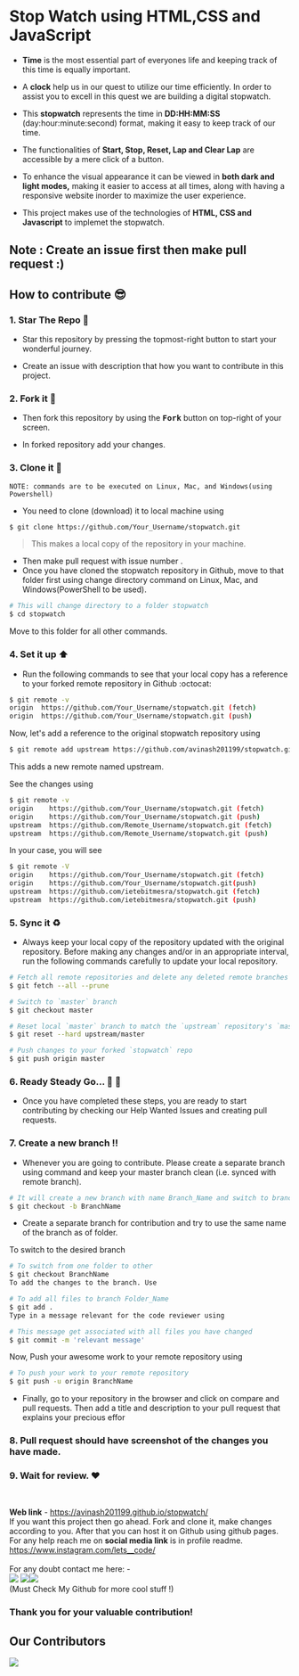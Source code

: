 # **Stop Watch using HTML,CSS and JavaScript**

* **Time** is the most essential part of everyones life and keeping track of this time is equally important. 

* A **clock** help us in our quest to utilize our time efficiently. In order to assist you to excell in this quest we are building a digital stopwatch.

* This **stopwatch** represents the time in **DD:HH:MM:SS** (day:hour:minute:second) format, making it easy to keep track of our time.

* The functionalities of **Start, Stop, Reset, Lap and Clear Lap** are accessible by a mere click of a button.

* To enhance the visual appearance it can be viewed in **both dark and light modes,** making it easier to access at all times, along with having a responsive website inorder to maximize the user experience.

* This project makes use of the technologies of **HTML, CSS and Javascript** to implemet the stopwatch.



## **Note : Create an issue first then make pull request :)** 

## **How to contribute 😎**<br>

### **1. Star The Repo :star2:**
* Star this repository by pressing the topmost-right button to start your wonderful journey.
  
* Create an issue with description that how you want to contribute in this project.

### **2. Fork it :fork_and_knife:**
* Then fork this repository by using the <kbd><b>Fork</b></kbd> button on top-right of your screen.

* In forked repository add your changes.
  
### **3. Clone it :busts_in_silhouette:**

`NOTE: commands are to be executed on Linux, Mac, and Windows(using Powershell)`

* You need to clone (download) it to local machine using

```sh
$ git clone https://github.com/Your_Username/stopwatch.git
```

> This makes a local copy of the repository in your machine.
* Then make pull request with issue number .
* Once you have cloned the stopwatch repository in Github, move to that folder first using change directory command on Linux, Mac, and Windows(PowerShell to be used).

```sh
# This will change directory to a folder stopwatch
$ cd stopwatch
```

Move to this folder for all other commands.

### **4. Set it up ⬆️**
* Run the following commands to see that your local copy has a reference to your forked remote repository in Github :octocat:

```sh
$ git remote -v
origin  https://github.com/Your_Username/stopwatch.git (fetch)
origin  https://github.com/Your_Username/stopwatch.git (push)
```

Now, let's add a reference to the original stopwatch repository using

```sh
$ git remote add upstream https://github.com/avinash201199/stopwatch.git
```

This adds a new remote named upstream.

See the changes using

```sh
$ git remote -v
origin    https://github.com/Your_Username/stopwatch.git (fetch)
origin    https://github.com/Your_Username/stopwatch.git (push)
upstream  https://github.com/Remote_Username/stopwatch.git (fetch)
upstream  https://github.com/Remote_Username/stopwatch.git (push)
```
In your case, you will see

```sh
$ git remote -V
origin    https://github.com/Your_Username/stopwatch.git (fetch)
origin    https://github.com/Your_Username/stopwatch.git(push)
upstream  https://github.com/ietebitmesra/stopwatch.git (fetch)
upstream  https://github.com/ietebitmesra/stopwatch.git (push)
```

### **5. Sync it ♻️**
* Always keep your local copy of the repository updated with the original repository. Before making any changes and/or in an appropriate interval, run the following commands carefully to update your local repository.

```sh
# Fetch all remote repositories and delete any deleted remote branches```
$ git fetch --all --prune
```

```sh
# Switch to `master` branch
$ git checkout master
```

```sh
# Reset local `master` branch to match the `upstream` repository's `master` branch
$ git reset --hard upstream/master
```

```sh
# Push changes to your forked `stopwatch` repo
$ git push origin master
```

### **6. Ready Steady Go... 🐢 🐇**
* Once you have completed these steps, you are ready to start contributing by checking our Help Wanted Issues and creating pull requests.

### **7. Create a new branch ‼️**
* Whenever you are going to contribute. Please create a separate branch using command and keep your master branch clean (i.e. synced with remote branch).

```sh
# It will create a new branch with name Branch_Name and switch to branch Folder_Name
$ git checkout -b BranchName
```

* Create a separate branch for contribution and try to use the same name of the branch as of folder.

To switch to the desired branch

```sh
# To switch from one folder to other
$ git checkout BranchName
To add the changes to the branch. Use
```

```sh
# To add all files to branch Folder_Name
$ git add .
Type in a message relevant for the code reviewer using
```

```sh
# This message get associated with all files you have changed
$ git commit -m 'relevant message'
```

Now, Push your awesome work to your remote repository using

```sh
# To push your work to your remote repository
$ git push -u origin BranchName
```

* Finally, go to your repository in the browser and click on compare and pull requests. Then add a title and description to your pull request that explains your precious effor

### **8. Pull request should have screenshot of the changes you have made.**

### **9. Wait for review. :heart:**

<br>

**Web link** - https://avinash201199.github.io/stopwatch/
<br>
If you want this project then go ahead. Fork and clone it, make changes according to you. After that you can host it on Github using github pages.
For any help reach me on **social media link** is in profile readme. https://www.instagram.com/lets__code/
<br><br>
For any doubt contact me here: - <br>
[<img src="https://img.icons8.com/color/50/000000/instagram-new--v2.png"/>](https://www.instagram.com/lets__code/) [<img src="https://img.icons8.com/color/48/000000/github--v3.png"/>](https://github.com/avinash201199)[<img src="https://img.icons8.com/color/48/000000/linkedin.png"/>](https://www.linkedin.com/in/avinash-singh-071b79175/)
<br>(Must Check My Github for more cool stuff !)<br>

### Thank you for your valuable contribution!


## Our Contributors

<a href="https://github.com/avinash201199/stopwatch/graphs/contributors">
  <img src="https://contrib.rocks/image?repo=avinash201199/stopwatch" />
</a>

